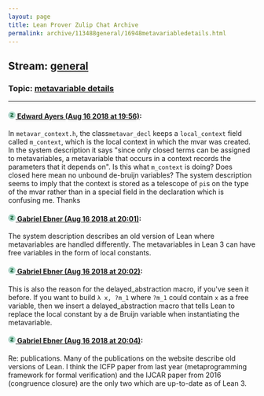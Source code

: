 ```yaml
---
layout: page
title: Lean Prover Zulip Chat Archive 
permalink: archive/113488general/16948metavariabledetails.html
---
```


## Stream: [general](index.html)
### Topic: [metavariable details](16948metavariabledetails.html)

---

#### [![Click to go to Zulip](../../assets/img/zulip2.png) Edward Ayers (Aug 16 2018 at 19:56)](https://leanprover.zulipchat.com/#narrow/stream/113488-general/topic/metavariable%20details/near/132255464):
In `metavar_context.h`, the class`metavar_decl` keeps a `local_context` field called `m_context`, which is the local context in which the mvar was created. In the system description it says "since only closed terms can be assigned to metavariables, a metavariable that occurs in a context records the parameters that it depends on". Is this what `m_context` is doing? Does closed here mean no unbound de-bruijn variables? The system description seems to imply that the context is stored as a telescope of `pi`s on the type of the mvar rather than in a special field in the declaration which is confusing me. Thanks

#### [![Click to go to Zulip](../../assets/img/zulip2.png) Gabriel Ebner (Aug 16 2018 at 20:01)](https://leanprover.zulipchat.com/#narrow/stream/113488-general/topic/metavariable%20details/near/132255709):
The system description describes an old version of Lean where metavariables are handled differently.  The metavariables in Lean 3 can have free variables in the form of local constants.

#### [![Click to go to Zulip](../../assets/img/zulip2.png) Gabriel Ebner (Aug 16 2018 at 20:02)](https://leanprover.zulipchat.com/#narrow/stream/113488-general/topic/metavariable%20details/near/132255801):
This is also the reason for the delayed_abstraction macro, if you've seen it before.  If you want to build `λ x, ?m_1` where `?m_1` could contain `x` as a free variable, then we insert a delayed_abstraction macro that tells Lean to replace the local constant by a de Bruijn variable when instantiating the metavariable.

#### [![Click to go to Zulip](../../assets/img/zulip2.png) Gabriel Ebner (Aug 16 2018 at 20:04)](https://leanprover.zulipchat.com/#narrow/stream/113488-general/topic/metavariable%20details/near/132255930):
Re: publications.  Many of the publications on the website describe old versions of Lean.  I think the ICFP paper from last year (metaprogramming framework for formal verification) and the IJCAR paper from 2016 (congruence closure) are the only two which are up-to-date as of Lean 3.

